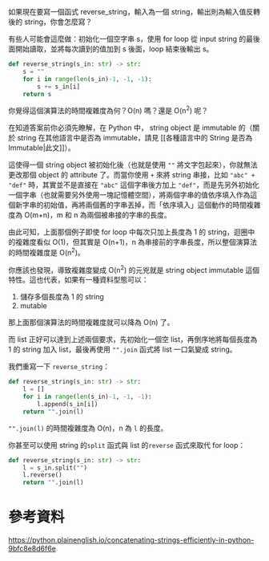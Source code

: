 如果現在要寫一個函式 reverse_string，輸入為一個 string，輸出則為輸入值反轉後的 string，你會怎麼寫？

有些人可能會這麼做：初始化一個空字串 s，使用 for loop 從 input string 的最後面開始讀取，並將每次讀到的值加到 s 後面，loop 結束後輸出 s。

```Python
def reverse_string(s_in: str) -> str:
	s = ""
	for i in range(len(s_in)-1, -1, -1):
		s += s_in[i]
	return s
```

你覺得這個演算法的時間複雜度為何？O(n) 嗎？還是 O(n<sup>2</sup>) 呢？

在知道答案前你必須先瞭解，在 Python 中， string object 是 immutable 的（關於 string 在其他語言中是否為 immutable，請見 [[各種語言中的 String 是否為 Immutable|此文]]）。

這使得一個 string object 被初始化後（也就是使用 `""` 將文字包起來），你就無法更改那個 object 的 attribute 了。而當你使用 `+` 來將 string 串接，比如 `"abc" + "def"` 時，其實並不是直接在 `"abc"` 這個字串後方加上 `"def"`，而是先另外初始化一個字串（也就需要另外使用一塊記憶體空間），將兩個字串的值依序填入作為這個新字串的初始值，再將兩個舊的字串丟掉，而「依序填入」這個動作的時間複雜度為 O(m+n)，m 和 n 為兩個被串接的字串的長度。

由此可知，上面那個例子即使 for loop 中每次只加上長度為 1 的 string，迴圈中的複雜度看似 O(1)，但其實是 O(n+1)，n 為串接前的字串長度，所以整個演算法的時間複雜度是 O(n<sup>2</sup>)。

你應該也發現，導致複雜度變成 O(n<sup>2</sup>) 的元兇就是 string object immutable 這個特性。這也代表，如果有一種資料型態可以：

1. 儲存多個長度為 1 的 string
2. mutable

那上面那個演算法的時間複雜度就可以降為 O(n) 了。

而 list 正好可以達到上述兩個要求，先初始化一個空 list，再倒序地將每個長度為 1 的 string 加入 list，最後再使用 `"".join` 函式將 list 一口氣變成 string。

我們重寫一下 `reverse_string`：

```Python
def reverse_string(s_in: str) -> str:
	l = []
	for i in range(len(s_in)-1, -1, -1):
		l.append(s_in[i])
	return "".join(l)
```

`"".join(l)` 的時間複雜度為 O(n)，n 為 `l` 的長度。

你甚至可以使用 string 的`split` 函式與 list 的`reverse` 函式來取代 for loop：

```Python
def reverse_string(s_in: str) -> str:
	l = s_in.split("")
	l.reverse()
	return "".join(l)
```

# 參考資料

https://python.plainenglish.io/concatenating-strings-efficiently-in-python-9bfc8e8d6f6e